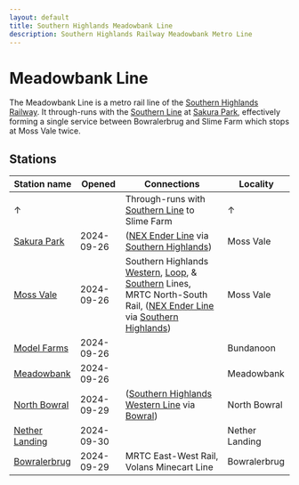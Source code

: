 ```yaml
---
layout: default
title: Southern Highlands Meadowbank Line
description: Southern Highlands Railway Meadowbank Metro Line
---
```


# Meadowbank Line

The Meadowbank Line is a metro rail line of the [Southern Highlands Railway](/rail-networks/shr).
It through-runs with the [Southern Line](/rail-lines/shr-southern-line) at
[Sakura Park](/rail-stations/sakura-park), effectively forming a single service
between Bowralerbrug and Slime Farm which stops at Moss Vale twice.

## Stations

Station name | Opened | Connections | Locality
---|---|---|---
↑ | | Through-runs with [Southern Line](/rail-lines/shr-southern-line) to Slime Farm | ↑
[Sakura Park](/rail-stations/sakura-park) | 2024-09-26 | ([NEX Ender Line](/rail-lines/nex-ender-line) via [Southern Highlands](/rail-stations/southern-highlands)) | Moss Vale
[Moss Vale](/rail-stations/moss-vale) | 2024-09-26 | Southern Highlands [Western](/rail-lines/shr-western-line), [Loop](/rail-lines/shr-loop-line), & [Southern](/rail-lines/shr-southern-line) Lines, MRTC North-South Rail, ([NEX Ender Line](/rail-lines/nex-ender-line) via [Southern Highlands](/rail-stations/southern-highlands)) | Moss Vale
[Model Farms](/rail-stations/model-farms) | 2024-09-26 | | Bundanoon
[Meadowbank](/rail-stations/meadowbank) | 2024-09-26 | | Meadowbank
[North Bowral](/rail-stations/north-bowral) | 2024-09-29 | ([Southern Highlands Western Line](/rail-lines/shr-western-line) via [Bowral](/rail-stations/bowral)) | North Bowral
[Nether Landing](/rail-stations/nether-landing) | 2024-09-30 | | Nether Landing
[Bowralerbrug](/rail-stations/bowralerbrug) | 2024-09-29 | MRTC East-West Rail, Volans Minecart Line | Bowralerbrug
